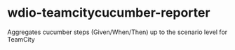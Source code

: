 # wdio-teamcitycucumber-reporter
Aggregates cucumber steps (Given/When/Then) up to the scenario level for TeamCity

